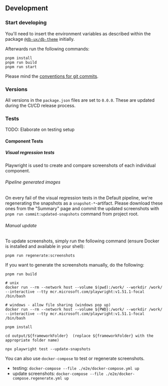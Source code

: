 ## Development

### Start developing

You'll need to insert the environment variables as described within the package [`@db-ux/db-theme`](https://www.npmjs.com/package/@db-ux/db-theme) initially.

Afterwards run the following commands:

```shell
pnpm install
pnpm run build
pnpm run start
```

Please mind the [conventions for git commits](/docs/conventions.md#user-content-git-commits-conventions).

### Versions

All versions in the `package.json` files are set to `0.0.0`. These are updated during the CI/CD release process.

### Tests

TODO: Elaborate on testing setup

#### Component Tests

##### Visual regression tests

Playwright is used to create and compare screenshots of each individual component.

###### Pipeline generated images

On every fail of the visual regression tests in the Default pipeline, we're regenerating the snapshots as a `snapshot-*`-artifact. Please download these ones from the "Summary" page and commit the updated screenshots with `pnpm run commit:updated-snapshots` command from project root.

###### Manual update

To update screenshots, simply run the following command (ensure Docker is installed and available in your shell):

```shell
pnpm run regenerate:screenshots
```

If you want to generate the screenshots manually, do the following:

```shell
pnpm run build

# unix
docker run --rm --network host --volume $(pwd):/work/ --workdir /work/ --interactive --tty mcr.microsoft.com/playwright:v1.51.1-focal /bin/bash

# windows - allow file sharing (windows pop up)
docker run --rm --network host --volume ${PWD}:/work/ --workdir /work/ --interactive --tty mcr.microsoft.com/playwright:v1.51.1-focal /bin/bash

pnpm install

cd output/${frameworkFolder}  (replace ${frameworkFolder} with the appropriate folder name)

npx playwright test --update-snapshots
```

You can also use `docker-compose` to test or regenerate screenshots.

- testing: `docker-compose --file ./e2e/docker-compose.yml up`
- update screenshots: `docker-compose --file ./e2e/docker-compose.regenerate.yml up`
